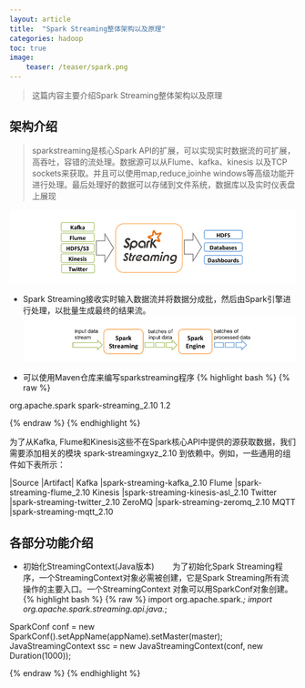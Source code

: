 ```yaml
---
layout: article
title:  "Spark Streaming整体架构以及原理"
categories: hadoop
toc: true
image:
    teaser: /teaser/spark.png
---
```


> 这篇内容主要介绍Spark Streaming整体架构以及原理

## 架构介绍
> sparkstreaming是核心Spark API的扩展，可以实现实时数据流的可扩展，高吞吐，容错的流处理。数据源可以从Flume、kafka、kinesis 以及TCP sockets来获取。并且可以使用map,reduce,joinhe windows等高级功能开进行处理。最后处理好的数据可以存储到文件系统，数据库以及实时仪表盘上展现

![](/images/hadoop/sparkstreaming/sparkstreaming1.png)

* Spark Streaming接收实时输入数据流并将数据分成批，然后由Spark引擎进行处理，以批量生成最终的结果流。
![](/images/hadoop/sparkstreaming/sparkstreaming2.png)

* 可以使用Maven仓库来编写sparkstreaming程序
{% highlight bash %}
{% raw %}

<dependency>
<groupId>org.apache.spark</groupId>
<artifactId>spark-streaming_2.10</artifactId>
<version>1.2</version>
</dependency>

{% endraw %}
{% endhighlight %}

为了从Kafka, Flume和Kinesis这些不在Spark核心API中提供的源获取数据，我们需要添加相关的模块 spark-streamingxyz_2.10 到依赖中。例如，一些通用的组件如下表所示：

|Source |Artifact|
Kafka |spark-streaming-kafka_2.10
Flume |spark-streaming-flume_2.10
Kinesis |spark-streaming-kinesis-asl_2.10
Twitter |spark-streaming-twitter_2.10
ZeroMQ |spark-streaming-zeromq_2.10
MQTT |spark-streaming-mqtt_2.10

## 各部分功能介绍
* 初始化StreamingContext(Java版本)
&emsp;&emsp;为了初始化Spark Streaming程序，一个StreamingContext对象必需被创建，它是Spark Streaming所有流操作的主要入口。一个StreamingContext 对象可以用SparkConf对象创建。
{% highlight bash %}
{% raw %}
import org.apache.spark.*;
import org.apache.spark.streaming.api.java.*;

SparkConf conf = new SparkConf().setAppName(appName).setMaster(master);
JavaStreamingContext ssc = new JavaStreamingContext(conf, new Duration(1000));

{% endraw %}
{% endhighlight %}